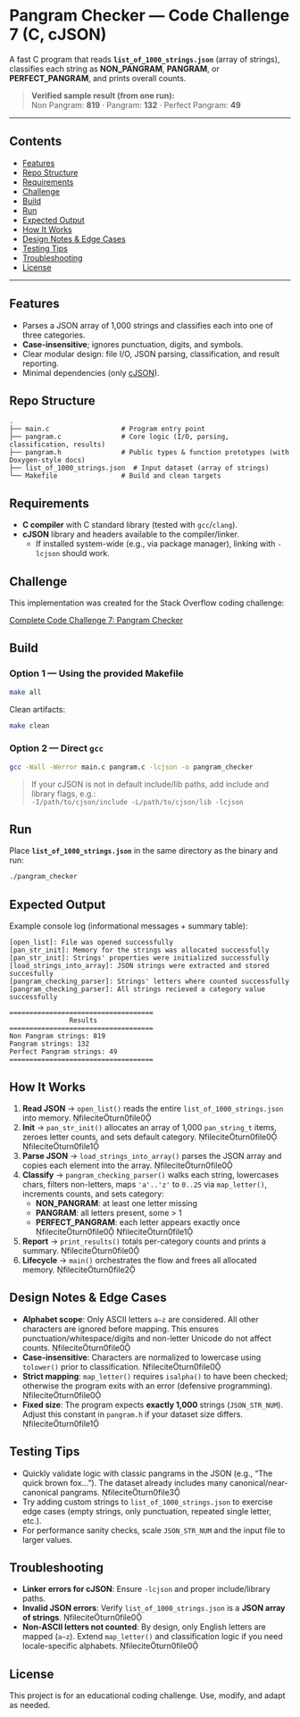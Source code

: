 # Pangram Checker — Code Challenge 7 (C, cJSON)

A fast C program that reads **`list_of_1000_strings.json`** (array of strings), classifies each string as **NON_PANGRAM**, **PANGRAM**, or **PERFECT_PANGRAM**, and prints overall counts.

> **Verified sample result (from one run):**  
> Non Pangram: **819** · Pangram: **132** · Perfect Pangram: **49**

---

## Contents

- [Features](#features)
- [Repo Structure](#repo-structure)
- [Requirements](#requirements)
- [Challenge](#challenge)
- [Build](#build)
- [Run](#run)
- [Expected Output](#expected-output)
- [How It Works](#how-it-works)
- [Design Notes & Edge Cases](#design-notes--edge-cases)
- [Testing Tips](#testing-tips)
- [Troubleshooting](#troubleshooting)
- [License](#license)

---

## Features

- Parses a JSON array of 1,000 strings and classifies each into one of three categories.
- **Case-insensitive**; ignores punctuation, digits, and symbols.
- Clear modular design: file I/O, JSON parsing, classification, and result reporting.
- Minimal dependencies (only [cJSON](https://github.com/DaveGamble/cJSON)).

## Repo Structure

```
.
├── main.c                  # Program entry point
├── pangram.c               # Core logic (I/O, parsing, classification, results)
├── pangram.h               # Public types & function prototypes (with Doxygen-style docs)
├── list_of_1000_strings.json  # Input dataset (array of strings)
└── Makefile                # Build and clean targets
```

## Requirements

- **C compiler** with C standard library (tested with `gcc`/`clang`).
- **cJSON** library and headers available to the compiler/linker.
  - If installed system-wide (e.g., via package manager), linking with `-lcjson` should work.

## Challenge

This implementation was created for the Stack Overflow coding challenge:

[Complete Code Challenge 7: Pangram Checker](https://stackoverflow.com/beta/challenges/79767716/complete-code-challenge-7-pangram-checker)

## Build

### Option 1 — Using the provided Makefile

```bash
make all
```

Clean artifacts:

```bash
make clean
```

### Option 2 — Direct `gcc`

```bash
gcc -Wall -Werror main.c pangram.c -lcjson -o pangram_checker
```

> If your cJSON is not in default include/lib paths, add include and library flags, e.g.:  
> `-I/path/to/cjson/include -L/path/to/cjson/lib -lcjson`

## Run

Place **`list_of_1000_strings.json`** in the same directory as the binary and run:

```bash
./pangram_checker
```

## Expected Output

Example console log (informational messages + summary table):

```
[open_list]: File was opened successfully
[pan_str_init]: Memory for the strings was allocated successfully
[pan_str_init]: Strings' properties were initialized successfully
[load_strings_into_array]: JSON strings were extracted and stored succesfully
[pangram_checking_parser]: Strings' letters where counted successfully
[pangram_checking_parser]: All strings recieved a category value successfully

====================================
               Results
====================================
Non Pangram strings: 819
Pangram strings: 132
Perfect Pangram strings: 49
====================================
```

## How It Works

1. **Read JSON** → `open_list()` reads the entire `list_of_1000_strings.json` into memory. fileciteturn0file0  
2. **Init** → `pan_str_init()` allocates an array of 1,000 `pan_string_t` items, zeroes letter counts, and sets default category. fileciteturn0file0 fileciteturn0file1  
3. **Parse JSON** → `load_strings_into_array()` parses the JSON array and copies each element into the array. fileciteturn0file0  
4. **Classify** → `pangram_checking_parser()` walks each string, lowercases chars, filters non-letters, maps `'a'..'z'` to `0..25` via `map_letter()`, increments counts, and sets category:  
   - **NON_PANGRAM**: at least one letter missing  
   - **PANGRAM**: all letters present, some > 1  
   - **PERFECT_PANGRAM**: each letter appears exactly once  
   fileciteturn0file0 fileciteturn0file1
5. **Report** → `print_results()` totals per-category counts and prints a summary. fileciteturn0file0  
6. **Lifecycle** → `main()` orchestrates the flow and frees all allocated memory. fileciteturn0file2

## Design Notes & Edge Cases

- **Alphabet scope**: Only ASCII letters `a–z` are considered. All other characters are ignored before mapping. This ensures punctuation/whitespace/digits and non-letter Unicode do not affect counts. fileciteturn0file0  
- **Case-insensitive**: Characters are normalized to lowercase using `tolower()` prior to classification. fileciteturn0file0  
- **Strict mapping**: `map_letter()` requires `isalpha()` to have been checked; otherwise the program exits with an error (defensive programming). fileciteturn0file0  
- **Fixed size**: The program expects **exactly 1,000** strings (`JSON_STR_NUM`). Adjust this constant in `pangram.h` if your dataset size differs. fileciteturn0file1

## Testing Tips

- Quickly validate logic with classic pangrams in the JSON (e.g., “The quick brown fox…”). The dataset already includes many canonical/near-canonical pangrams. fileciteturn0file3
- Try adding custom strings to `list_of_1000_strings.json` to exercise edge cases (empty strings, only punctuation, repeated single letter, etc.).
- For performance sanity checks, scale `JSON_STR_NUM` and the input file to larger values.

## Troubleshooting

- **Linker errors for cJSON**: Ensure `-lcjson` and proper include/library paths.  
- **Invalid JSON errors**: Verify `list_of_1000_strings.json` is a **JSON array of strings**. fileciteturn0file0  
- **Non-ASCII letters not counted**: By design, only English letters are mapped (`a–z`). Extend `map_letter()` and classification logic if you need locale-specific alphabets. fileciteturn0file0

## License

This project is for an educational coding challenge. Use, modify, and adapt as needed.

